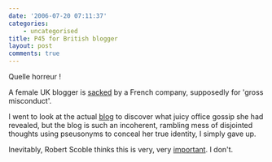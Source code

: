 ```yaml
---
date: '2006-07-20 07:11:37'
categories:
    - uncategorised
title: P45 for British blogger
layout: post
comments: true
---
```


Quelle horreur !

A female UK blogger is
[sacked](http://news.bbc.co.uk/1/hi/world/europe/5196228.stm) by a
French company, supposedly for 'gross misconduct'.

I went to look at the actual
[blog](http://www.petiteanglaise.com.nyud.net:8080/) to discover what
juicy office gossip she had revealed, but the blog is such an
incoherent, rambling mess of disjointed thoughts using pseusonyms to
conceal her true identity, I simply gave up.

Inevitably, Robert Scoble thinks this is very, very
[important](http://scobleizer.wordpress.com/2006/07/19/french-blogger-sacked/).
I don't.

